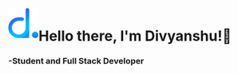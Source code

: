 <a href='https://dprojects.epizy.com'>
  <img src='https://github.com/THETURTLENECK/THETURTLENECK/blob/ce67e445dcbc6a78410a56b63513c6076d58eb0a/resources/logo.png'  align='left' width='12%'/>
</a>
<div align='left'>
  <h1>Hello there, I'm Divyanshu!👋</h1>
  <h3>-Student and Full Stack Developer</h3>
</div>

